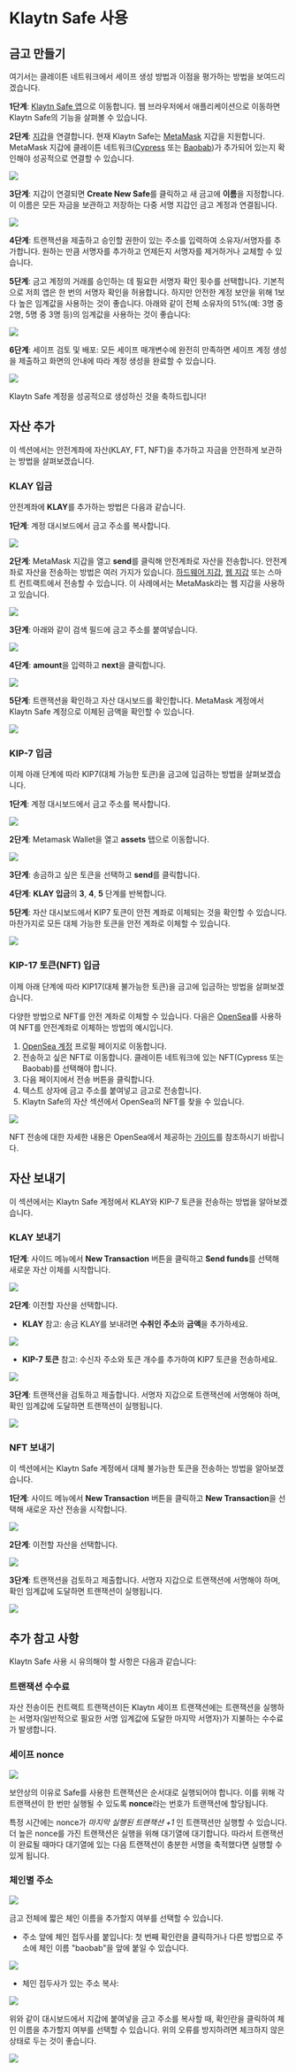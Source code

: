 # Klaytn Safe 사용

## 금고 만들기

여기서는 클레이튼 네트워크에서 세이프 생성 방법과 이점을 평가하는 방법을 보여드리겠습니다.

**1단계**: [Klaytn Safe 앱](https://safe.klaytn.foundation/)으로 이동합니다. 웹 브라우저에서 애플리케이션으로 이동하면 Klaytn Safe의 기능을 살펴볼 수 있습니다.

**2단계**: [지갑](https://docs.ethhub.io/using-ethereum/wallets/intro-to-ethereum-wallets/)을 연결합니다. 현재 Klaytn Safe는 [MetaMask](../../../tutorials/connecting-metamask) 지갑을 지원합니다. MetaMask 지갑에 클레이튼 네트워크([Cypress](../../../tutorials/connecting-metamask#connect-to-klaytn-cypress-network-mainnet) 또는 [Baobab](../../../tutorials/connecting-metamask#connect-to-klaytn-baobab-network-testnet))가 추가되어 있는지 확인해야 성공적으로 연결할 수 있습니다.

![](/img/build/tools/1_safeConnect.gif)

**3단계**: 지갑이 연결되면 **Create New Safe**를 클릭하고 새 금고에 **이름**을 지정합니다. 이 이름은 모든 자금을 보관하고 저장하는 다중 서명 지갑인 금고 계정과 연결됩니다.

![](/img/build/tools/2_safeName.gif)


**4단계**: 트랜잭션을 제출하고 승인할 권한이 있는 주소를 입력하여 소유자/서명자를 추가합니다. 원하는 만큼 서명자를 추가하고 언제든지 서명자를 제거하거나 교체할 수 있습니다.

**5단계**: 금고 계정의 거래를 승인하는 데 필요한 서명자 확인 횟수를 선택합니다. 기본적으로 저희 앱은 한 번의 서명자 확인을 허용합니다. 하지만 안전한 계정 보안을 위해 1보다 높은 임계값을 사용하는 것이 좋습니다. 아래와 같이 전체 소유자의 51%(예: 3명 중 2명, 5명 중 3명 등)의 임계값을 사용하는 것이 좋습니다:

![](/img/build/tools/3_safeOwners.png)

**6단계**: 세이프 검토 및 배포: 모든 세이프 매개변수에 완전히 만족하면 세이프 계정 생성을 제출하고 화면의 안내에 따라 계정 생성을 완료할 수 있습니다.

![](/img/build/tools/4_deploySafe.gif)

Klaytn Safe 계정을 성공적으로 생성하신 것을 축하드립니다!

## 자산 추가

이 섹션에서는 안전계좌에 자산(KLAY, FT, NFT)을 추가하고 자금을 안전하게 보관하는 방법을 살펴보겠습니다.

### KLAY 입금

안전계좌에 **KLAY**를 추가하는 방법은 다음과 같습니다.

**1단계**: 계정 대시보드에서 금고 주소를 복사합니다.

![](/img/build/tools/f1_copyAddr.png)

**2단계**: MetaMask 지갑을 열고 **send**를 클릭해 안전계좌로 자산을 전송합니다. 안전계좌로 자산을 전송하는 방법은 여러 가지가 있습니다. [하드웨어 지갑](https://docs.ethhub.io/using-ethereum/wallets/hardware/), [웹 지갑](https://docs.ethhub.io/using-ethereum/wallets/web/) 또는 스마트 컨트랙트에서 전송할 수 있습니다. 이 사례에서는 MetaMask라는 웹 지갑을 사용하고 있습니다.


![](/img/build/tools/f2_sendBtn.png)

**3단계**: 아래와 같이 검색 필드에 금고 주소를 붙여넣습니다.

![](/img/build/tools/f3_searchAddr.png)

**4단계**: **amount**을 입력하고 **next**을 클릭합니다.

![](/img/build/tools/f4_amountNext.png)

**5단계**: 트랜잭션을 확인하고 자산 대시보드를 확인합니다. MetaMask 계정에서 Klaytn Safe 계정으로 이체된 금액을 확인할 수 있습니다.

![](/img/build/tools/f5_sendDone.png)

### KIP-7 입금

이제 아래 단계에 따라 KIP7(대체 가능한 토큰)을 금고에 입금하는 방법을 살펴보겠습니다.

**1단계**: 계정 대시보드에서 금고 주소를 복사합니다.

![](/img/build/tools/f1_copyAddr.png)

**2단계**: Metamask Wallet을 열고 **assets** 탭으로 이동합니다.

![](/img/build/tools/ft2_assetTst.png)

**3단계**: 송금하고 싶은 토큰을 선택하고 **send**를 클릭합니다.

**4단계**: **KLAY 입금**의 **3**, **4**, **5** 단계를 반복합니다.

**5단계**: 자산 대시보드에서 KIP7 토큰이 안전 계좌로 이체되는 것을 확인할 수 있습니다. 마찬가지로 모든 대체 가능한 토큰을 안전 계좌로 이체할 수 있습니다.

![](/img/build/tools/ft3_tstDone.png)

### KIP-17 토큰(NFT) 입금

이제 아래 단계에 따라 KIP17(대체 불가능한 토큰)을 금고에 입금하는 방법을 살펴보겠습니다.

다양한 방법으로 NFT를 안전 계좌로 이체할 수 있습니다. 다음은 [OpenSea](https://opensea.io/about)를 사용하여 NFT를 안전계좌로 이체하는 방법의 예시입니다.

1. [OpenSea 계정](https://testnets.opensea.io/account) 프로필 페이지로 이동합니다.
2. 전송하고 싶은 NFT로 이동합니다. 클레이튼 네트워크에 있는 NFT(Cypress 또는 Baobab)를 선택해야 합니다.
3. 다음 페이지에서 전송 버튼을 클릭합니다.
4. 텍스트 상자에 금고 주소를 붙여넣고 금고로 전송합니다.
5. Klaytn Safe의 자산 섹션에서 OpenSea의 NFT를 찾을 수 있습니다.

![](/img/build/tools/sendNFTOpensea.gif)

NFT 전송에 대한 자세한 내용은 OpenSea에서 제공하는 [가이드](https://support.opensea.io/hc/en-us/articles/5183126109715-How-can-I-transfer-an-NFT-using-OpenSea-#:~:text=Go%20to%20the%20MetaMask%20app,see%20the%20Estimated%20gas%20fee)를 참조하시기 바랍니다.

## 자산 보내기

이 섹션에서는 Klaytn Safe 계정에서 KLAY와 KIP-7 토큰을 전송하는 방법을 알아보겠습니다.

### KLAY 보내기 <a id="Send KLAY from Safe"></a>

**1단계**: 사이드 메뉴에서 **New Transaction** 버튼을 클릭하고 **Send funds**를 선택해 새로운 자산 이체를 시작합니다.

![](/img/build/tools/5_safeSendInit.gif)

**2단계**: 이전할 자산을 선택합니다.

* **KLAY**
  참고: 송금 KLAY를 보내려면 **수취인 주소**와 **금액**을 추가하세요.

![](/img/build/tools/6_safeSendKlay.gif)
  
* **KIP-7 토큰**
참고: 수신자 주소와 토큰 개수를 추가하여 KIP7 토큰을 전송하세요.

![](/img/build/tools/7_safeSendKIP7.gif)
  

**3단계**: 트랜잭션을 검토하고 제출합니다. 서명자 지갑으로 트랜잭션에 서명해야 하며, 확인 임계값에 도달하면 트랜잭션이 실행됩니다.

![](/img/build/tools/8_safeExecKlay.gif)

### NFT 보내기 <a id="Send NFTs from Safe"></a>

이 섹션에서는 Klaytn Safe 계정에서 대체 불가능한 토큰을 전송하는 방법을 알아보겠습니다.

**1단계**: 사이드 메뉴에서 **New Transaction** 버튼을 클릭하고 **New Transaction**을 선택해 새로운 자산 전송을 시작합니다.

![](/img/build/tools/9_safeNFTInit.gif)

**2단계**: 이전할 자산을 선택합니다.

![](/img/build/tools/10_safeChooseNFT.gif)

**3단계**: 트랜잭션을 검토하고 제출합니다. 서명자 지갑으로 트랜잭션에 서명해야 하며, 확인 임계값에 도달하면 트랜잭션이 실행됩니다.

![](/img/build/tools/11_safeNftExec.gif)

## 추가 참고 사항 <a id="Points to Note"></a>

Klaytn Safe 사용 시 유의해야 할 사항은 다음과 같습니다:

### 트랜잭션 수수료 <a id="Transaction Fees"></a>

자산 전송이든 컨트랙트 트랜잭션이든 Klaytn 세이프 트랜잭션에는 트랜잭션을 실행하는 서명자(일반적으로 필요한 서명 임계값에 도달한 마지막 서명자)가 지불하는 수수료가 발생합니다.

### 세이프 nonce <a id="Safe Nonce"></a>

![](/img/build/tools/21_safeNounce.png)

보안상의 이유로 Safe를 사용한 트랜잭션은 순서대로 실행되어야 합니다. 이를 위해 각 트랜잭션이 한 번만 실행될 수 있도록 **nonce**라는 번호가 트랜잭션에 할당됩니다.

특정 시간에는 nonce가 _마지막 실행된 트랜잭션 +1_ 인 트랜잭션만 실행할 수 있습니다. 더 높은 nonce를 가진 트랜잭션은 실행을 위해 대기열에 대기합니다. 따라서 트랜잭션이 완료될 때마다 대기열에 있는 다음 트랜잭션이 충분한 서명을 축적했다면 실행할 수 있게 됩니다.


### 체인별 주소 <a id="Chain-specific addresses"></a>

![](/img/build/tools/22_chainSpec.png)

금고 전체에 짧은 체인 이름을 추가할지 여부를 선택할 수 있습니다.

* 주소 앞에 체인 접두사를 붙입니다: 첫 번째 확인란을 클릭하거나 다른 방법으로 주소에 체인 이름 "baobab"을 앞에 붙일 수 있습니다.

![](/img/build/tools/23_acctPrepend.png)

* 체인 접두사가 있는 주소 복사:

![](/img/build/tools/24_chainAddrError.png)

위와 같이 대시보드에서 지갑에 붙여넣을 금고 주소를 복사할 때, 확인란을 클릭하여 체인 이름을 추가할지 여부를 선택할 수 있습니다. 위의 오류를 방지하려면 체크하지 않은 상태로 두는 것이 좋습니다.

![](/img/build/tools/25_copyAcctPrepend.png)